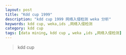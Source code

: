 ```yaml
---
layout: post
title: "Kdd cup 1999"
description: "kdd cup 1999 网络入侵检测 weka 分析"
keywords: kdd cup, weka,ids ,网络入侵检测
category: kdd cup
tags: [data mining, kdd cup , weka ,ids ,网络入侵检测]
---
```



>kdd cup 




<!-- more -->





